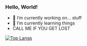 ### Hello, World!
- 🔭 I’m currently working on... stuff
- 🌱 I’m currently learning things
- CALL ME IF YOU GET LOST

[![Top Langs](https://github-readme-stats.vercel.app/api/top-langs/?username=Enoch02&layout=compact)](https://github.com/anuraghazra/github-readme-stats)

<!--
**Enoch02/Enoch02** is a ✨ _special_ ✨ repository because its `README.md` (this file) appears on your GitHub profile.

Here are some ideas to get you started:

- 🔭 I’m currently working on ...
- 🌱 I’m currently learning ...
- 👯 I’m looking to collaborate on ...
- 🤔 I’m looking for help with ...
- 💬 Ask me about ...
- 📫 How to reach me: ...
- 😄 Pronouns: ...
- ⚡ Fun fact: ...
-->
